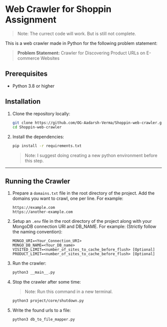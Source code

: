 # Web Crawler for Shoppin Assignment

> Note: The currect code will work. But is still not complete.

This is a web crawler made in Python for the following problem statement:

> **Problem Statement:** Crawler for Discovering Product URLs on E-commerce Websites


## Prerequisites

- Python 3.8 or higher



## Installation

1. Clone the repository locally:
   ```bash
   git clone https://github.com/OG-Aadarsh-Verma/Shoppin-web-crawler.git
   cd Shoppin-web-crawler
   ```

2. Install the dependencies:
   ```bash
   pip install -r requirements.txt
   ```
   > Note: I suggest doing creating a new python environment before this step. 

---

## Running the Crawler

1. Prepare a `domains.txt` file in the root directory of the project. Add the domains you want to crawl, one per line. For example:
   ```
   https://example.com
   https://another-example.com
   ```

2. Setup an `.env` file in the root directory of the project along with your MongoDB connection URI and DB_NAME. For example: (Strictly follow the naming convention):
   ```
   MONGO_URI=<Your_Connection_URI>
   MONGO_DB_NAME=<Your_DB_name>
   VISITED_LIMIT=<number_of_sites_to_cache_before_flush> [Optional]
   PRODUCT_LIMIT=<number_of_sites_to_cache_before_flush> [Optional]
   ```

3. Run the crawler:
   ```bash
   python3 __main__.py
   ```

4. Stop the crawler after some time:
   >Note: Run this command in a new terminal.
   ```bash
   python3 project/core/shutdown.py
   ```

5. Write the found urls to a file:
   ```bash
   python3 db_to_file_mapper.py
   ```